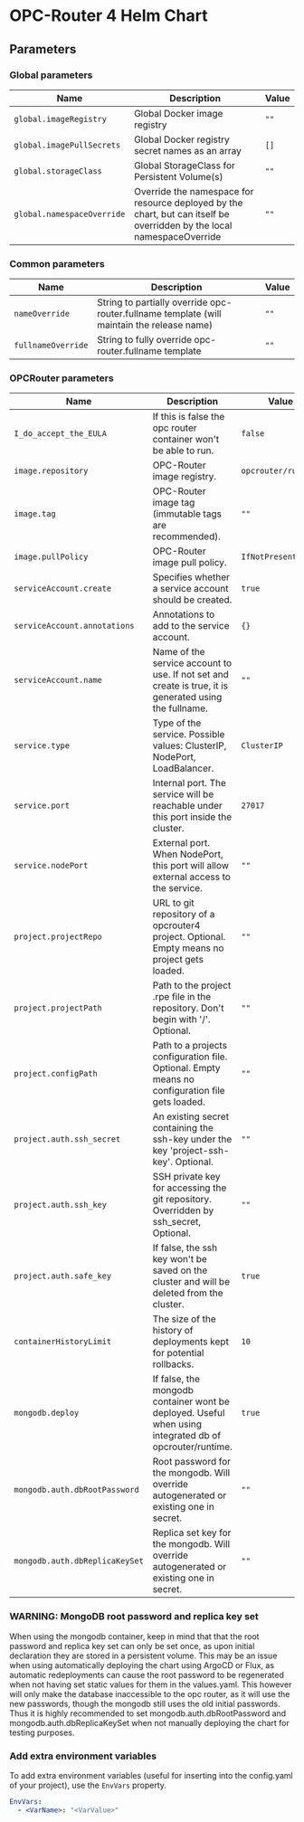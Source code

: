 # OPC-Router 4 Helm Chart

## Parameters

### Global parameters

| Name                       | Description                                                                                                            | Value |
| -------------------------- | ---------------------------------------------------------------------------------------------------------------------- | ----- |
| `global.imageRegistry`     | Global Docker image registry                                                                                           | `""`  |
| `global.imagePullSecrets`  | Global Docker registry secret names as an array                                                                        | `[]`  |
| `global.storageClass`      | Global StorageClass for Persistent Volume(s)                                                                           | `""`  |
| `global.namespaceOverride` | Override the namespace for resource deployed by the chart, but can itself be overridden by the local namespaceOverride | `""`  |


### Common parameters

| Name                     | Description                                                                                               | Value           |
| ------------------------ | --------------------------------------------------------------------------------------------------------- | --------------- |
| `nameOverride`           | String to partially override opc-router.fullname template (will maintain the release name)                | `""`            |
| `fullnameOverride`       | String to fully override opc-router.fullname template                                                     | `""`            |


### OPCRouter parameters

| Name                                     | Description                                                                                            | Value                  |
| ---------------------------------------- | ------------------------------------------------------------------------------------------------------ | ---------------------- |
| `I_do_accept_the_EULA`                   | If this is false the opc router container won't be able to run.                                        | `false`                |
| `image.repository`                       | OPC-Router image registry.                                                                             | `opcrouter/runtime`    |
| `image.tag`                              | OPC-Router image tag (immutable tags are recommended).                                                 | `""`                   |
| `image.pullPolicy`                       | OPC-Router image pull policy.                                                                          | `IfNotPresent`         |
| `serviceAccount.create`                  | Specifies whether a service account should be created.                                                 | `true`                 |
| `serviceAccount.annotations`             | Annotations to add to the service account.                                                             | `{}`                   |
| `serviceAccount.name`                    | Name of the service account to use. If not set and create is true, it is generated using the fullname. | `""`                   |
| `service.type`                           | Type of the service. Possible values: ClusterIP, NodePort, LoadBalancer.                               | `ClusterIP`            |
| `service.port`                           | Internal port. The service will be reachable under this port inside the cluster.                       | `27017`                |
| `service.nodePort`                       | External port. When NodePort, this port will allow external access to the service.                     | `""`                   |
| `project.projectRepo`                    | URL to git repository of a opcrouter4 project. Optional. Empty means no project gets loaded.           | `""`                   |
| `project.projectPath`                    | Path to the project .rpe file in the repository. Don't begin with '/'. Optional.                       | `""`                   |
| `project.configPath`                     | Path to a projects configuration file. Optional. Empty means no configuration file gets loaded.        | `""`                   |
| `project.auth.ssh_secret`                | An existing secret containing the ssh-key under the key 'project-ssh-key'. Optional.                   | `""`                   |
| `project.auth.ssh_key`                   | SSH private key for accessing the git repository. Overridden by ssh_secret, Optional.                  | `""`                   |
| `project.auth.safe_key`                  | If false, the ssh key won't be saved on the cluster and will be deleted from the cluster.              | `true`                 |
| `containerHistoryLimit`                  | The size of the history of deployments kept for potential rollbacks.                                   | `10`                   |
| `mongodb.deploy`                         | If false, the mongodb container wont be deployed. Useful when using integrated db of opcrouter/runtime.| `true`                 |
| `mongodb.auth.dbRootPassword`            | Root password for the mongodb. Will override autogenerated or existing one in secret.                  | `""`                   |
| `mongodb.auth.dbReplicaKeySet`           | Replica set key for the mongodb. Will override autogenerated or existing one in secret.                | `""`                   |

### WARNING: MongoDB root password and replica key set

When using the mongodb container, keep in mind that that the root password and replica key set can only be set once, as upon initial declaration they are stored in a persistent volume. This may be an issue when using automatically deploying the chart using ArgoCD or Flux, as automatic redeployments can cause the root password to be regenerated when not having set static values for them in the values.yaml. This however will only make the database inaccessible to the opc router, as it will use the new passwords, though the mongodb still uses the old initial passwords. Thus it is highly recommended to set mongodb.auth.dbRootPassword and mongodb.auth.dbReplicaKeySet when not manually deploying the chart for testing purposes.

### Add extra environment variables

To add extra environment variables (useful for inserting into the config.yaml of your project), use the `EnvVars` property.

```yaml
EnvVars:
  - <VarName>: "<VarValue>"
```